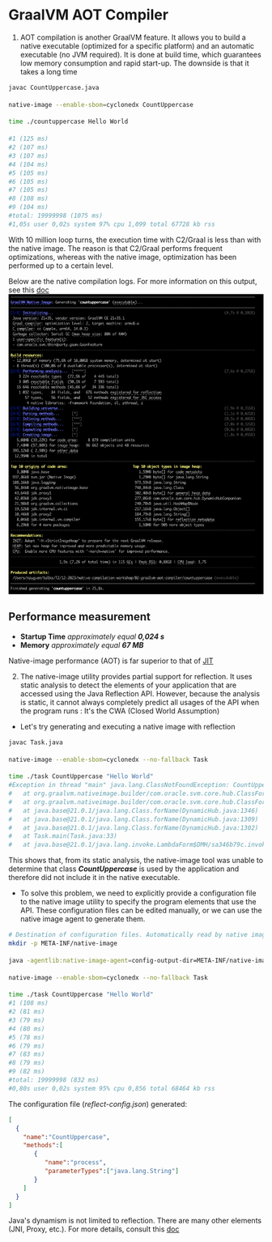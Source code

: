 # GraalVM AOT Compiler

1. AOT compilation is another GraalVM feature. It allows you to build a native executable (optimized for a specific platform) and an automatic executable (no JVM required). It is done at build time, which guarantees low memory consumption and rapid start-up.
   The downside is that it takes a long time 

```bash
javac CountUppercase.java

native-image --enable-sbom=cyclonedx CountUppercase

time ./countuppercase Hello World

#1 (125 ms)
#2 (107 ms)
#3 (107 ms)
#4 (104 ms)
#5 (105 ms)
#6 (105 ms)
#7 (105 ms)
#8 (108 ms)
#9 (104 ms)
#total: 19999998 (1075 ms)
#1,05s user 0,02s system 97% cpu 1,099 total 67728 kb rss
```

With 10 million loop turns, the execution time with C2/Graal is less than with the native image. The reason is that C2/Graal performs frequent optimizations, whereas with the native image, optimization has been performed up to a certain level.

Below are the native compilation logs. For more information on this output, see this [doc][native-image-compilation-output]
![JIT Compiler Log](../images/native-image-build-output.png)

## Performance measurement
- **Startup Time** *approximately equal* ***0,024 s***
- **Memory** *approximately equal* ***67 MB***

Native-image performance (AOT) is far superior to that of [JIT](../01-graalvm-jit-compiler/README.md#performance-measurement)

2. The native-image utility provides partial support for reflection. It uses static analysis to detect the elements of your application that are accessed using the Java Reflection API. However, because the analysis is static, it cannot always completely predict all usages of the API when the program runs : It's the CWA (Closed World Assumption)
- Let's try generating and executing a native image with reflection
```bash
javac Task.java

native-image --enable-sbom=cyclonedx --no-fallback Task

time ./task CountUppercase "Hello World"
#Exception in thread "main" java.lang.ClassNotFoundException: CountUppercase
#	at org.graalvm.nativeimage.builder/com.oracle.svm.core.hub.ClassForNameSupport.forName(ClassForNameSupport.java:122)
#	at org.graalvm.nativeimage.builder/com.oracle.svm.core.hub.ClassForNameSupport.forName(ClassForNameSupport.java:86)
#	at java.base@21.0.1/java.lang.Class.forName(DynamicHub.java:1346)
#	at java.base@21.0.1/java.lang.Class.forName(DynamicHub.java:1309)
#	at java.base@21.0.1/java.lang.Class.forName(DynamicHub.java:1302)
#	at Task.main(Task.java:33)
#	at java.base@21.0.1/java.lang.invoke.LambdaForm$DMH/sa346b79c.invokeStaticInit(LambdaForm$DMH)
```
This shows that, from its static analysis, the native-image tool was unable to determine that class ***CountUppercase*** is used by the application and therefore did not include it in the native executable.

- To solve this problem, we need to explicitly provide a configuration file to the native image utility to specify the program elements that use the API. These configuration files can be edited manually, or we can use the native image agent to generate them.
```bash
# Destination of configuration files. Automatically read by native image utility
mkdir -p META-INF/native-image

java -agentlib:native-image-agent=config-output-dir=META-INF/native-image Task CountUppercase "Hello World"

native-image --enable-sbom=cyclonedx --no-fallback Task

time ./task CountUppercase "Hello World"
#1 (108 ms)
#2 (81 ms)
#3 (79 ms)
#4 (80 ms)
#5 (78 ms)
#6 (79 ms)
#7 (83 ms)
#8 (79 ms)
#9 (82 ms)
#total: 19999998 (832 ms)
#0,80s user 0,02s system 95% cpu 0,856 total 68464 kb rss
```
The configuration file (*reflect-config.json*) generated:
```json
[
  {
    "name":"CountUppercase",
    "methods":[
       {
          "name":"process",
          "parameterTypes":["java.lang.String"] 
       }
    ]
  }
]
```

Java's dynamism is not limited to reflection. There are many other elements (JNI, Proxy, etc.). For more details, consult this [doc][native-image-dynamic-java]
<!-- links -->
[native-image-compilation-output]: https://www.graalvm.org/latest/reference-manual/native-image/overview/BuildOutput/
[native-image-dynamic-java]: https://www.graalvm.org/latest/reference-manual/native-image/dynamic-features/